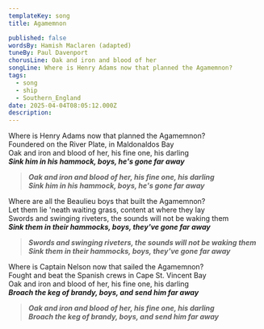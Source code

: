 ```yaml
---
templateKey: song
title: Agamemnon

published: false
wordsBy: Hamish Maclaren (adapted)
tuneBy: Paul Davenport
chorusLine: Oak and iron and blood of her
songLine: Where is Henry Adams now that planned the Agamemnon?
tags:
  - song
  - ship
  - Southern_England
date: 2025-04-04T08:05:12.000Z
description: 
---
```

Where is Henry Adams now that planned the Agamemnon?\
Foundered on the River Plate, in Maldonaldos Bay\
Oak and iron and blood of her, his fine one, his darling\
***Sink him in his hammock, boys, he's gone far away***

>***Oak and iron and blood of her, his fine one, his darling\
Sink him in his hammock, boys, he's gone far away***

Where are all the Beaulieu boys that built the Agamemnon?\
Let them lie 'neath waiting grass, content at where they lay\
Swords and swinging riveters, the sounds will not be waking them\
***Sink them in their hammocks, boys, thеy've gone far away***

>***Swords and swinging rivetеrs, the sounds will not be waking them\
Sink them in their hammocks, boys, they've gone far away***

Where is Captain Nelson now that sailed the Agamemnon?\
Fought and beat the Spanish crews in Cape St. Vincent Bay\
Oak and iron and blood of her, his fine one, his darling\
***Broach the keg of brandy, boys, and send him far away***

>***Oak and iron and blood of her, his fine one, his darling\
Broach the keg of brandy, boys, and send him far away***
